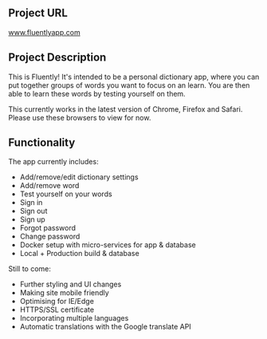 ## Project URL
www.fluentlyapp.com

## Project Description
This is Fluently! It's intended to be a personal dictionary app, where you can put together groups of words you want to focus on an learn. You are then able to learn these words by testing yourself on them.

This currently works in the latest version of Chrome, Firefox and Safari. Please use these browsers to view for now.

## Functionality
The app currently includes:
- Add/remove/edit dictionary settings
- Add/remove word
- Test yourself on your words
- Sign in
- Sign out
- Sign up
- Forgot password
- Change password
- Docker setup with micro-services for app & database
- Local + Production build & database

Still to come:
- Further styling and UI changes
- Making site mobile friendly
- Optimising for IE/Edge
- HTTPS/SSL certificate
- Incorporating multiple languages
- Automatic translations with the Google translate API